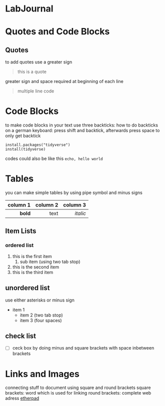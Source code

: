 # LabJournal

# Quotes and Code Blocks
## Quotes
to add quotes use a greater sign 
> this is a quote

greater sign and space required at beginning of each line
> multiple
> line code

# Code Blocks
to make code blocks in your text use three backticks:
how to do backticks on a german keyboard: 
press shift and backtick, afterwards press space to only get backtick

```
install.packages("tidyverse")
install(tidyverse)
```
codes could also be like this `echo, hello world`

# Tables
you can make simple tables by using pipe symbol and minus signs

|column 1| column 2| column 3 |
|--------:|--------:|---------:|
|**bold** | text | *italic*|


## Item Lists
### ordered list

1. this is the first item
    1. sub item (using two tab stop)
1. this is the second item
1. this is the third item

## unordered list
use either asterisks or minus sign
* item 1
    - item 2 (two tab stop)
    * item 3 (four spaces)
    
## check list
- [ ] ceck box by doing minus and square brackets with space inbetween brackets


# Links and Images
connecting stuff to document using square and round brackets
square brackets: word which is used for linking
round brackets: complete web adress
[etherpad](https://pad.carptentries.org/2018-11-13-otago-dc)
